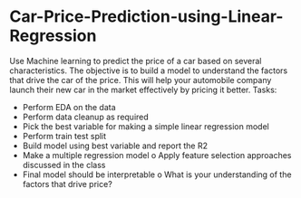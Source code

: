 # Car-Price-Prediction-using-Linear-Regression
Use Machine learning to predict the price of a car based on several characteristics. The objective is to 
build a model to understand the factors that drive the car of the price. This will help your automobile 
company launch their new car in the market effectively by pricing it better.
Tasks:
- Perform EDA on the data
- Perform data cleanup as required
- Pick the best variable for making a simple linear regression model
- Perform train test split
- Build model using best variable and report the R2
- Make a multiple regression model
o Apply feature selection approaches discussed in the class
- Final model should be interpretable
o What is your understanding of the factors that drive price?


